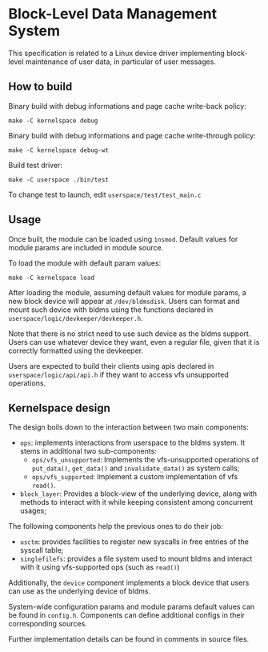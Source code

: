 # Block-Level Data Management System
This specification is related to a Linux device driver implementing block-level maintenance of
user data, in particular of user messages.

## How to build
Binary build with debug informations and page cache write-back policy:
```
make -C kernelspace debug
```
Binary build with debug informations and page cache write-through policy:
```
make -C kernelspace debug-wt
```
Build test driver:
```
make -C userspace ./bin/test
```
To change test to launch, edit `userspace/test/test_main.c`

## Usage

Once built, the module can be loaded using `ìnsmod`. Default values for module params are included in module source.

To load the module with default param values:
```
make -C kernelspace load
```
After loading the module, assuming default values for module params, a new block device will appear at `/dev/bldmsdisk`. Users can format and mount such device with bldms using the functions declared in `userspace/logic/devkeeper/devkeeper.h`.

Note that there is no strict need to use such device as the bldms support. Users can use whatever device they want, even a regular file, given that it is correctly formatted using the devkeeper.

Users are expected to build their clients using apis declared in `userspace/logic/api/api.h` if they want to access vfs unsupported operations.

## Kernelspace design

The design boils down to the interaction between two main components:
 - `ops`: implements interactions from userspace to the bldms system. It stems in additional two sub-components:
    - `ops/vfs_unsupported`: Implements the vfs-unsupported operations of `put_data()`, `get_data()` and `invalidate_data()` as system calls;
    - `ops/vfs_supported`: Implement a custom implementation of vfs `read()`.
 - `block_layer`: Provides a block-view of the underlying device, along with methods to interact with it while keeping consistent among concurrent usages;

The following components help the previous ones to do their job:
 - `usctm`: provides facilities to register new syscalls in free entries of the syscall table;
 - `singlefilefs`: provides a file system used to mount bldms and interact with it using vfs-supported ops (such as `read()`)

Additionally, the `device` component implements a block device that users can use as the underlying device of bldms.

System-wide configuration params and module params default values can be found in `config.h`. Components can define additional configs in their corresponding sources.

Further implementation details can be found in comments in source files.
